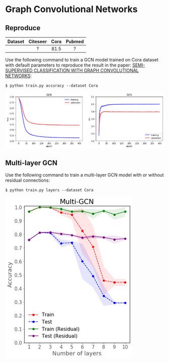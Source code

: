 # Graph Convolutional Networks

## Reproduce

| Dataset | Citeseer | Cora | Pubmed |
| :-: | :-: | :-: | :-: |
|| ? | 81.5 | ? |
Use the following command to train a GCN model trained on Cora dataset with default parameters to reproduce the result in the paper: [SEMI-SUPERVISED CLASSIFICATION WITH GRAPH CONVOLUTIONAL NETWORKS](https://openreview.net/pdf?id=SJU4ayYgl):

```
$ python train.py accuracy --dataset Cora
```

![](./images/gcn.png)

## Multi-layer GCN

Use the following command to train a multi-layer GCN model with or without residual connections:

```
$ python train.py layers --dataset Cora
```

![](./images/multi_gcn.png)